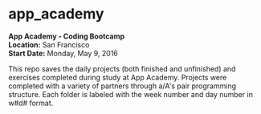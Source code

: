 # app_academy

**App Academy - Coding Bootcamp**  
**Location:** San Francisco  
**Start Date:** Monday, May 9, 2016  

This repo saves the daily projects (both finished and unfinished) and exercises completed during study at App Academy.
Projects were completed with a variety of partners through a/A's pair programming structure. 
Each folder is labeled with the week number and day number in w#d# format.

